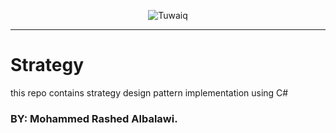 

<div dir="ltr" align="center">

![Tuwaiq](https://i.ibb.co/SV2BSn5/tuwaiq.png)

</div>

<hr />

# Strategy
this repo contains strategy design pattern implementation using C#


### <b> BY:</b>  Mohammed Rashed Albalawi.


